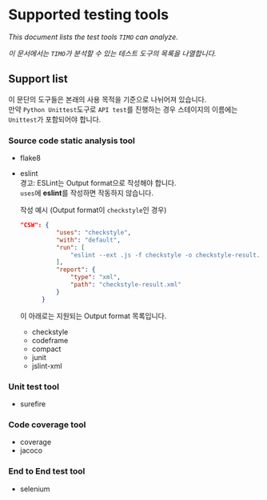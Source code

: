 # Supported testing tools

_This document lists the test tools `TIMO` can analyze._

_이 문서에서는 `TIMO`가 분석할 수 있는 테스트 도구의 목록을 나열합니다._

## Support list

이 문단의 도구들은 본래의 사용 목적을 기준으로 나뉘어져 있습니다.  
만약 `Python Unittest`도구로 `API test`를 진행하는 경우 스테이지의 이름에는 `Unittest`가 포함되어야 합니다.

### Source code static analysis tool

- flake8
- eslint  
  경고: ESLint는 Output format으로 작성해야 합니다.  
  `uses`에 **eslint**를 작성하면 작동하지 않습니다.

  작성 예시 (Output format이 `checkstyle`인 경우)

  ```json
  "CSW": {
            "uses": "checkstyle",
            "with": "default",
            "run": [
                "eslint --ext .js -f checkstyle -o checkstyle-result.xml src/"
            ],
            "report": {
                "type": "xml",
                "path": "checkstyle-result.xml"
            }
        }
  ```

  이 아래로는 지원되는 Output format 목록입니다.

  - checkstyle
  - codeframe
  - compact
  - junit
  - jslint-xml

### Unit test tool

- surefire

### Code coverage tool

- coverage
- jacoco

### End to End test tool

- selenium
